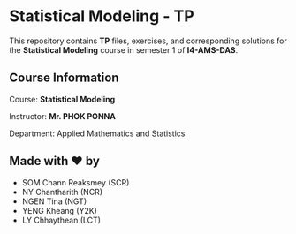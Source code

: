 # Statistical Modeling - TP

This repository contains **TP** files, exercises, and corresponding solutions for the **Statistical Modeling** course in semester 1 of **I4-AMS-DAS**.

## Course Information

Course: **Statistical Modeling**

Instructor: **Mr. PHOK PONNA**

Department: Applied Mathematics and Statistics

## Made with ❤️ by

* SOM Chann Reaksmey (SCR)
* NY Chantharith (NCR)
* NGEN Tina (NGT)
* YENG Kheang (Y2K)
* LY Chhaythean (LCT)

